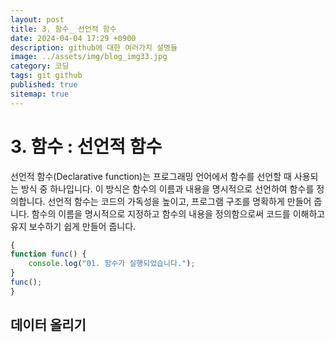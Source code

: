 ```yaml
---
layout: post
title: 3. 함수_ 선언적 함수
date: 2024-04-04 17:29 +0900
description: github에 대한 여러가지 설명들
image: ../assets/img/blog_img33.jpg
category: 코딩
tags: git github
published: true
sitemap: true
---
```


# 3. 함수 : 선언적 함수
선언적 함수(Declarative function)는 프로그래밍 언어에서 함수를 선언할 때 사용되는 방식 중 하나입니다. 이 방식은 함수의 이름과 내용을 명시적으로 선언하여 함수를 정의합니다.
선언적 함수는 코드의 가독성을 높이고, 프로그램 구조를 명확하게 만들어 줍니다. 함수의 이름을 명시적으로 지정하고 함수의 내용을 정의함으로써 코드를 이해하고 유지 보수하기 쉽게 만들어 줍니다.
````javascript
{
function func() {
    console.log("01. 함수가 실행되었습니다.");
}
func();
}
````





## 데이터 올리기
````bash

````


````javascript

````